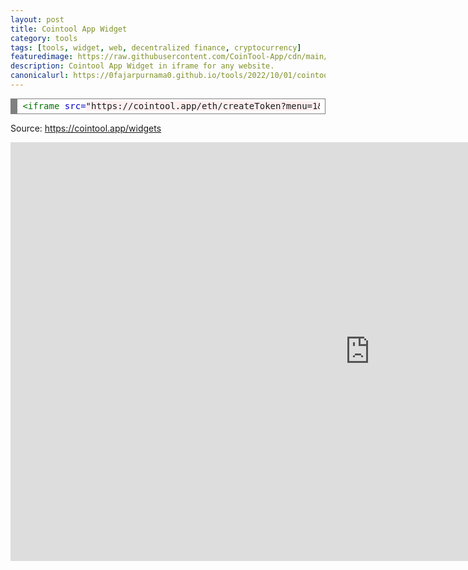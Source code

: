 ```yaml
---
layout: post
title: Cointool App Widget
category: tools
tags: [tools, widget, web, decentralized finance, cryptocurrency]
featuredimage: https://raw.githubusercontent.com/CoinTool-App/cdn/main/logo512.png
description: Cointool App Widget in iframe for any website.
canonicalurl: https://0fajarpurnama0.github.io/tools/2022/10/01/cointool-app-widget
---
```

<!-- HTML generated using hilite.me --><div style="background: #ffffff; overflow:auto;width:auto;border:solid gray;border-width:.1em .1em .1em .8em;padding:.2em .6em;"><pre style="margin: 0; line-height: 125%"><span style="color: #007700">&lt;iframe</span> <span style="color: #0000CC">src=</span><span style="background-color: #fff0f0">&quot;https://cointool.app/eth/createToken?menu=1&amp;contact=1&amp;iframe=1&quot;</span> <span style="color: #0000CC">width=</span><span style="background-color: #fff0f0">&quot;1150&quot;</span>  <span style="color: #0000CC">height=</span><span style="background-color: #fff0f0">&quot;670&quot;</span> <span style="color: #0000CC">frameborder=</span><span style="background-color: #fff0f0">&quot;0&quot;</span><span style="color: #007700">/&gt;</span></pre></div>
<p>Source: <a href="https://cointool.app/widgets">https://cointool.app/widgets</a></p>
    <iframe src="https://cointool.app/eth/createToken?menu=1&contact=1&iframe=1" width="1150"  height="670" frameborder="0"></iframe>